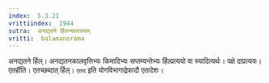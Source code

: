 ```yaml
---
index:  5.3.21
vrittiindex:  1944
sutra:  अनद्यतने र्हिलन्यतरस्याम्
vritti:  balamanorama 
---
```


अनद्यतने र्हिल्। अनद्यतनकालवृत्तिभ्यः किमादिभ्यः सप्तम्यन्तेभ्यः र्हिल्प्रत्ययो वा स्यादित्यर्थः। पक्षे दाप्रत्ययः। एतर्हीति। एतच्छब्दात् र्हिल्। `एतद` इति योगविभागाद्रेफादौ एतादेशः। 

